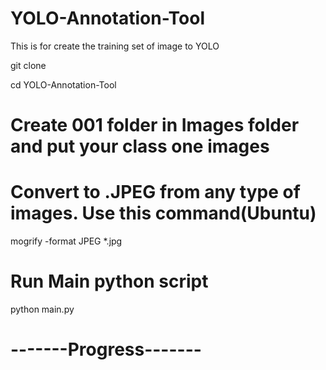 # YOLO-Annotation-Tool
This is for create the training set of image to YOLO

git clone 

cd YOLO-Annotation-Tool

# Create 001 folder in Images folder and put your class one images

# Convert to .JPEG from any type of images. Use this command(Ubuntu)

mogrify -format JPEG *.jpg

# Run Main python script

python main.py
# -------Progress-------
